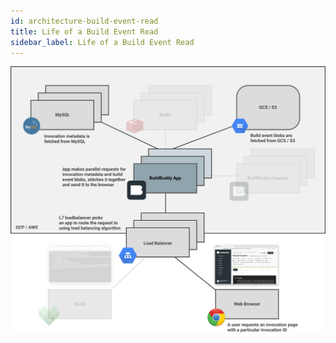 ```yaml
---
id: architecture-build-event-read
title: Life of a Build Event Read
sidebar_label: Life of a Build Event Read
---
```


![](architecture/architecture-build-event-read.png)